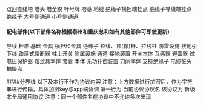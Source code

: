 双回直线塔
塔头
塔全貌
杆号牌
塔基
地线
绝缘子横担端挂点
绝缘子导线端挂点
绝缘子
大号侧通道
小号侧通道

#### 配电部件(以下部件名称根据泰州和重庆总和如有其他部件可即使更新)

导线
杆塔
基础
金具
横担和金具
绝缘子
拉线、顶(撑)杆、拉线柱
防雷设施
接地引下线
跌落式熔断器
柱上开关
附属设施
通道
接地装置
开关本体
互感器
避雷器
过电压保护器
熔丝具本体
套管
本体
无功补偿装置
刀闸本体
支持绝缘子
电缆桩头
拍摄点

####分界线 以下及本行不作为协议内容
注意：上方数据进行加密后，作为字符串进行传输，具体加密key与app端协调
第一行为 当前协议协议名
该协议为 新版本全局通用协议
注意：同一个部件名在协议中不允许多次出现